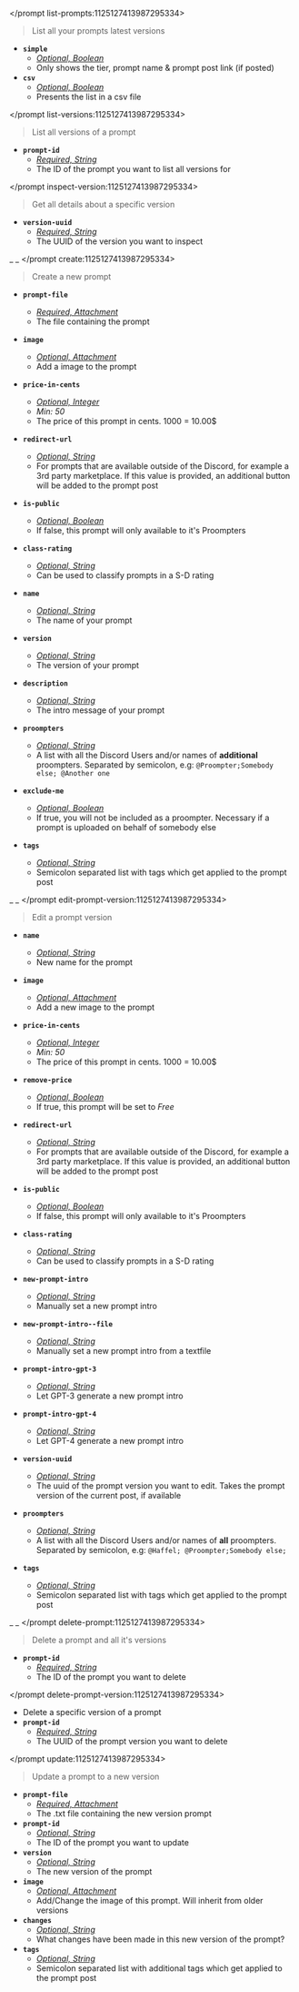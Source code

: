 </prompt list-prompts:1125127413987295334>
> List all your prompts latest versions
- __**`simple`**__
  - *[Optional, Boolean](<https://discord.com/channels/1100933695986208849/1139918131737923614/1149278889156296724>)*
  - Only shows the tier, prompt name & prompt post link (if posted)
- __**`csv`**__
  - *[Optional, Boolean](<https://discord.com/channels/1100933695986208849/1139918131737923614/1149278889156296724>)*
  - Presents the list in a csv file

</prompt list-versions:1125127413987295334>
> List all versions of a prompt
- __**`prompt-id`**__
  - *[Required, String](<https://discord.com/channels/1100933695986208849/1139918131737923614/1149278889156296724>)*
  - The ID of the prompt you want to list all versions for

</prompt inspect-version:1125127413987295334>
> Get all details about a specific version
- __**`version-uuid`**__
  - *[Required, String](<https://discord.com/channels/1100933695986208849/1139918131737923614/1149278889156296724>)*
  - The UUID of the version you want to inspect


_ _
</prompt create:1125127413987295334>
> Create a new prompt
- __**`prompt-file`**__
  - *[Required, Attachment](<https://discord.com/channels/1100933695986208849/1139918131737923614/1149278889156296724>)*
  - The file containing the prompt
- __**`image`**__
  - *[Optional, Attachment](<https://discord.com/channels/1100933695986208849/1139918131737923614/1149278889156296724>)*
  - Add a image to the prompt
- __**`price-in-cents`**__
  - *[Optional, Integer](<https://discord.com/channels/1100933695986208849/1139918131737923614/1149278889156296724>)*
  - *Min: 50*
  - The price of this prompt in cents. 1000 = 10.00$
- __**`redirect-url`**__
  - *[Optional, String](<https://discord.com/channels/1100933695986208849/1139918131737923614/1149278889156296724>)*
  - For prompts that are available outside of the Discord, for example a 3rd party marketplace. If this value is provided, an additional button will be added to the prompt post
- __**`is-public`**__
  - *[Optional, Boolean](<https://discord.com/channels/1100933695986208849/1139918131737923614/1149278889156296724>)*
  - If false, this prompt will only available to it's Proompters
- __**`class-rating`**__
  - *[Optional, String](<https://discord.com/channels/1100933695986208849/1139918131737923614/1149278889156296724>)*
  - Can be used to classify prompts in a S-D rating
- __**`name`**__
  - *[Optional, String](<https://discord.com/channels/1100933695986208849/1139918131737923614/1149278889156296724>)*
  - The name of your prompt


- __**`version`**__
  - *[Optional, String](<https://discord.com/channels/1100933695986208849/1139918131737923614/1149278889156296724>)*
  - The version of your prompt
- __**`description`**__
  - *[Optional, String](<https://discord.com/channels/1100933695986208849/1139918131737923614/1149278889156296724>)*
  - The intro message of your prompt
- __**`proompters`**__
  - *[Optional, String](<https://discord.com/channels/1100933695986208849/1139918131737923614/1149278889156296724>)*
  - A list with all the Discord Users and/or names of **additional** proompters. Separated by semicolon, e.g: `@Proompter;Somebody else; @Another one`
- __**`exclude-me`**__
  - *[Optional, Boolean](<https://discord.com/channels/1100933695986208849/1139918131737923614/1149278889156296724>)*
  - If true, you will not be included as a proompter. Necessary if a prompt is uploaded on behalf of somebody else
- __**`tags`**__
  - *[Optional, String](<https://discord.com/channels/1100933695986208849/1139918131737923614/1149278889156296724>)*
  - Semicolon separated list with tags which get applied to the prompt post


_ _
</prompt edit-prompt-version:1125127413987295334>
> Edit a prompt version
- __**`name`**__
  - *[Optional, String](<https://discord.com/channels/1100933695986208849/1139918131737923614/1149278889156296724>)*
  - New name for the prompt
- __**`image`**__
  - *[Optional, Attachment](<https://discord.com/channels/1100933695986208849/1139918131737923614/1149278889156296724>)*
  - Add a new image to the prompt
- __**`price-in-cents`**__
  - *[Optional, Integer](<https://discord.com/channels/1100933695986208849/1139918131737923614/1149278889156296724>)*
  - *Min: 50*
  - The price of this prompt in cents. 1000 = 10.00$
- __**`remove-price`**__
  - *[Optional, Boolean](<https://discord.com/channels/1100933695986208849/1139918131737923614/1149278889156296724>)*
  - If true, this prompt will be set to *Free*
- __**`redirect-url`**__
  - *[Optional, String](<https://discord.com/channels/1100933695986208849/1139918131737923614/1149278889156296724>)*
  - For prompts that are available outside of the Discord, for example a 3rd party marketplace. If this value is provided, an additional button will be added to the prompt post
- __**`is-public`**__
  - *[Optional, Boolean](<https://discord.com/channels/1100933695986208849/1139918131737923614/1149278889156296724>)*
  - If false, this prompt will only available to it's Proompters
- __**`class-rating`**__
  - *[Optional, String](<https://discord.com/channels/1100933695986208849/1139918131737923614/1149278889156296724>)*
  - Can be used to classify prompts in a S-D rating


- __**`new-prompt-intro`**__
  - *[Optional, String](<https://discord.com/channels/1100933695986208849/1139918131737923614/1149278889156296724>)*
  - Manually set a new prompt intro
- __**`new-prompt-intro--file`**__
  - *[Optional, String](<https://discord.com/channels/1100933695986208849/1139918131737923614/1149278889156296724>)*
  - Manually set a new prompt intro from a textfile
- __**`prompt-intro-gpt-3`**__
  - *[Optional, String](<https://discord.com/channels/1100933695986208849/1139918131737923614/1149278889156296724>)*
  - Let GPT-3 generate a new prompt intro
- __**`prompt-intro-gpt-4`**__
  - *[Optional, String](<https://discord.com/channels/1100933695986208849/1139918131737923614/1149278889156296724>)*
  - Let GPT-4 generate a new prompt intro
- __**`version-uuid`**__
  - *[Optional, String](<https://discord.com/channels/1100933695986208849/1139918131737923614/1149278889156296724>)*
  - The uuid of the prompt version you want to edit. Takes the prompt version of the current post, if available
- __**`proompters`**__
  - *[Optional, String](<https://discord.com/channels/1100933695986208849/1139918131737923614/1149278889156296724>)*
  - A list with all the Discord Users and/or names of **all** proompters. Separated by semicolon, e.g: `@Haffel; @Proompter;Somebody else;`
- __**`tags`**__
  - *[Optional, String](<https://discord.com/channels/1100933695986208849/1139918131737923614/1149278889156296724>)*
  - Semicolon separated list with tags which get applied to the prompt post


_ _
</prompt delete-prompt:1125127413987295334>
> Delete a prompt and all it's versions
- __**`prompt-id`**__
  - *[Required, String](<https://discord.com/channels/1100933695986208849/1139918131737923614/1149278889156296724>)*
  - The ID of the prompt you want to delete

</prompt delete-prompt-version:1125127413987295334>
- Delete a specific version of a prompt
- __**`prompt-id`**__
  - *[Required, String](<https://discord.com/channels/1100933695986208849/1139918131737923614/1149278889156296724>)*
  - The UUID of the prompt version you want to delete

</prompt update:1125127413987295334>
> Update a prompt to a new version
- __**`prompt-file`**__
  - *[Required, Attachment](<https://discord.com/channels/1100933695986208849/1139918131737923614/1149278889156296724>)*
  - The .txt file containing the new version prompt
- __**`prompt-id`**__
  - *[Optional, String](<https://discord.com/channels/1100933695986208849/1139918131737923614/1149278889156296724>)*
  - The ID of the prompt you want to update
- __**`version`**__
  - *[Optional, String](<https://discord.com/channels/1100933695986208849/1139918131737923614/1149278889156296724>)*
  - The new version of the prompt
- __**`image`**__
  - *[Optional, Attachment](<https://discord.com/channels/1100933695986208849/1139918131737923614/1149278889156296724>)*
  - Add/Change the image of this prompt. Will inherit from older versions
- __**`changes`**__
  - *[Optional, String](<https://discord.com/channels/1100933695986208849/1139918131737923614/1149278889156296724>)*
  - What changes have been made in this new version of the prompt?
- __**`tags`**__
  - *[Optional, String](<https://discord.com/channels/1100933695986208849/1139918131737923614/1149278889156296724>)*
  - Semicolon separated list with additional tags which get applied to the prompt post